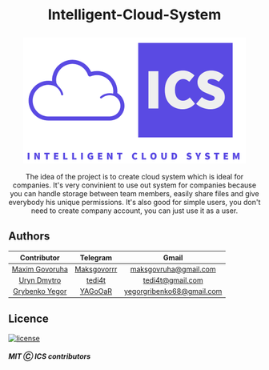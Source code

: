 # <p align="center">Intelligent-Cloud-System</p>

<p align="center"><img src="https://raw.githubusercontent.com/MaksGovor/Images/master/Intelligent%20Cloud%20System-logos_transparent.png" width=444 height=253 /></p>

<p align="center">The idea of the project is to create cloud system which is ideal for companies.
It's very convinient to use out system for companies because you can handle storage between team members, easily share files and give everybody his unique permissions.
It's also good for simple users, you don't need to create company account, you can just use it as a user.</p>

## Authors

| Contributor                                         | Telegram                                | Gmail                                                    |
| :-------------------------------------------------: |:---------------------------------------:| :-------------------------------------------------------:|
| [Maxim Govoruha](https://github.com/MaksGovor)      | [Maksgovorrr](https://t.me/Maksgovorrr) | [maksgovruha@gmail.com](mailto:maksgovruha@gmail.com)    |
| [Uryn Dmytro](https://github.com/tedi4t)            | [tedi4t](https://t.me/tedi4t)           | [tedi4t@gmail.com](mailto:tedi4t@gmail.com)              |
| [Grybenko Yegor](https://github.com/YAGoOaR)        | [YAGoOaR](https://t.me/YAGoOaR)         | [yegorgribenko68@gmail.com](mailto:yegorgribenko68@gmail.com)|

## Licence

[![license](https://img.shields.io/github/license/intelligent-cloud-system/ics-backend)](https://github.com/Intelligent-Cloud-System/ics-backend/main/LICENCE)
##### MIT Ⓒ ICS contributors

